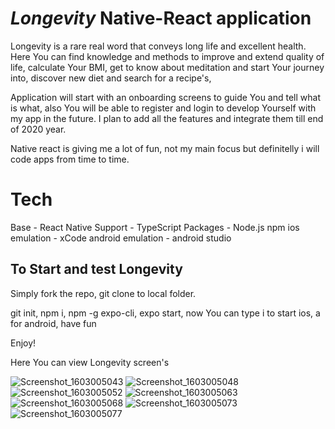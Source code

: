 # *Longevity* Native-React application

Longevity is a rare real word that conveys long life and excellent health.
Here You can find knowledge and methods to improve and extend quality of life,
calculate Your BMI, get to know about meditation and start Your journey into, discover new diet
and search for a recipe's, 

Application will start with an onboarding screens to guide You and tell what is what,
also You will be able to register and login to develop Yourself with my app in the future.
I plan to add all the features and integrate them till end of 2020 year.

Native react is giving me a lot of fun, not my main focus but definitelly i will code apps from time to time.

# Tech

Base - React Native
Support - TypeScript
Packages - Node.js npm
ios emulation - xCode
android emulation - android studio

## To Start and test Longevity

Simply fork the repo, git clone to local folder.

git init,
npm i,
npm -g expo-cli,
expo start,
now You can type i to start ios, a for android, have fun

Enjoy!

Here You can view Longevity screen's

![Screenshot_1603005043](https://user-images.githubusercontent.com/43832905/96361035-7d14af80-1122-11eb-868f-6ead727c01ed.png)
![Screenshot_1603005048](https://user-images.githubusercontent.com/43832905/96361034-7be38280-1122-11eb-9cd1-ff22824c0337.png)
![Screenshot_1603005052](https://user-images.githubusercontent.com/43832905/96361033-7b4aec00-1122-11eb-9c95-0b83d75a63d9.png)
![Screenshot_1603005063](https://user-images.githubusercontent.com/43832905/96361030-79812880-1122-11eb-9b0f-24f9aeab7e09.png)
![Screenshot_1603005068](https://user-images.githubusercontent.com/43832905/96361029-77b76500-1122-11eb-8ee9-09dba95ece64.png)
![Screenshot_1603005073](https://user-images.githubusercontent.com/43832905/96361028-75550b00-1122-11eb-8bb7-7a0e8b02e98c.png)
![Screenshot_1603005077](https://user-images.githubusercontent.com/43832905/96361024-71c18400-1122-11eb-9918-332bb93b08f1.png)
